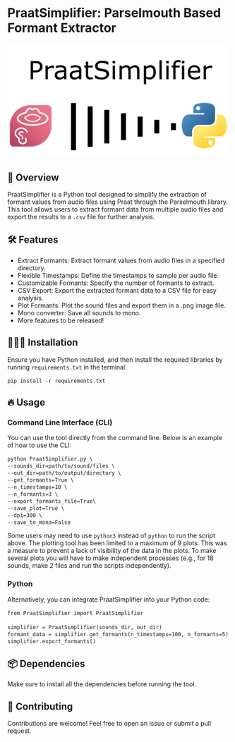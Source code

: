 # PraatSimplifier: Parselmouth Based Formant Extractor

<p align="center">
  <img src="resources/logo.png" width="500" title="Logo">
</p>

## 📁 Overview
PraatSimplifier is a Python tool designed to simplify the extraction of formant values from audio files using Praat through the Parselmouth library. This tool allows users to extract formant data from multiple audio files and export the results to a ```.csv``` file for further analysis.

## 🛠️ Features
- Extract Formants: Extract formant values from audio files in a specified directory.
- Flexible Timestamps: Define the timestamps to sample per audio file.
- Customizable Formants: Specify the number of formants to extract.
- CSV Export: Export the extracted formant data to a CSV file for easy analysis.
- Plot Formants: Plot the sound files and export them in a .png image file.
- Mono converter: Save all sounds to mono.
- More features to be released!

## 👨🏽‍💻 Installation
Ensure you have Python installed, and then install the required libraries by running ```requirements.txt``` in the terminal.

```
pip install -r requirements.txt
```

## 🔥 Usage
### Command Line Interface (CLI)
You can use the tool directly from the command line. Below is an example of how to use the CLI:
```
python PraatSimplifier.py \
--sounds_dir=path/to/sound/files \
--out_dir=path/to/output/directory \
--get_formants=True \
--n_timestamps=10 \
--n_formants=3 \
--export_formants_file=True\
--save_plot=True \
--dpi=300 \
--save_to_mono=False
```
Some users may need to use  ```python3``` instead of ```python``` to run the script above. The plotting tool has been limited to a maximum of 9 plots. This was a measure to prevent a lack of visibility of the data in the plots. To make several plots you will have to make independent processes (e.g., for 18 sounds, make 2 files and run the scripts independently).

### Python
Alternatively, you can integrate PraatSimplifier into your Python code:
```
from PraatSimplifier import PraatSimplifier

simplifier = PraatSimplifier(sounds_dir, out_dir)
formant_data = simplifier.get_formants(n_timestamps=100, n_formants=5)
simplifier.export_formants()
```

## 📦 Dependencies
Make sure to install all the dependencies before running the tool.

## 🤝 Contributing
Contributions are welcome! Feel free to open an issue or submit a pull request.




